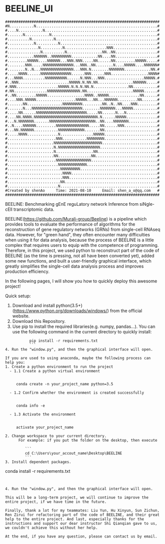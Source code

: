 # BEELINE_UI
```
######################################################################
#N...........N.......................................................#
#....N...........N...................................................#
#.......N...........N................................................#
#..........N..........N..............................................#
#............N..........N............................................#
#..............N..........N...................NNN....................#
#...............N..........N................NN..NN...................#
#............NNNNNN..NNNNNNNNN............NN....NN...................#
#.........NNNNN....NNNNNN...NNN.NNN.....NN......NN.........NNNNN.....#
#........NNN.....NNNNNNNNNNNNNN...NNN..NN........N....NNNNN....NNNNNN#
#........N..N...NNNNNNNNNNNNNNN...NNN.N........NNNNNNN............NN.#
#.....NNNN......NNNNNNNNNNNNNN......NNN......NNN.................NNNN#
#...NNNN..........NNNNNNNNNN......N.NNN...NNN..................NNNNN.#
#..NNN.......................NNNNN.N.NN.NN................NNNNNN.....#
#.NNN...................NNNNN.N.N.N.NN.N................NN...........#
#.NN...............NNNNNNNNNNNNNNN.NN.....................NNNNN......#
#..NN.........NNNNN.................NNNN..NNNNN..............NN......#
#....NNN.NNNNN..................NNNNN...NN...NNNNNN.........NN.......#
#.......NN................NNNNNNNNN.........NN..N..NN....NNN.........#
#.......N...NNNNNNNNNNNNNNNNNNNNNNN........NNNNNNN...NNNNN...........#
#.....NN......NNNNNNNNNNNNNNNNNNNNNNN.....NN......N...N..............#
#....NN.NNNN.NNNNNNNNNNNNNNNNNNNNNNNNNNNNN.N......NNNNN..............#
#...N.NNNNNNN.......NNNNNNNNNNNNNNNNNNNNN..NN....NNNNNNN.............#
#..N....NNNNNN.........NNNNNNNNNNNNNNN.....NN......NNN...............#
#...NN.NNNNNN...........NNNNNNNNNNNN.......NN........................#
#.....NNNN..............N...............NNNNN........................#
#......................NNN...........NNNNNNNN........................#
#.....................NNNNNNNNNNNNNNNNNNNNNN.........................#
#.....................N.NNNNNNNNNNNNNNNNNNN..........................#
#.....................N.................NN...........................#
#.....................NN...............NN............................#
#......................NNNNNNNNNNNNNNNN..............................#
#.......................NNNNNNNNNNNNN................................#
#........................NNNNNNNNN...................................#
#.........................NNNN.......................................#
#.........................NNN........................................#
#........................NN..........................................#
#.......................N............................................#
#Created by shenAo     Time: 2021-08-10     Email: shen_a_o@qq.com   #
######################################################################
```

BEELINE: Benchmarking gEnE reguLatory network Inference from siNgle-cEll transcriptomic data.

BEELINE(https://github.com/Murali-group/Beeline) is a pipeline which provides tools to evaluate the performance of algorithms for the reconstruction of gene regulatory networks (GRNs) from single-cell RNAseq data. However, for "green hand", they often encounter many difficulties when using it for data analysis, because the process of BEELINE is a little complex that requires users to equip with the competence of programming. Therefore, in this project, we used python to reconstruct part of the code of BEELINE (as the time is pressing, not all have been converted yet), added some new functions, and built a user-friendly graphical interface, which greatly simplifies the single-cell data analysis process and improves production efficiency.

In the following pages, I will show you how to quickly deploy this awesome project!

Quick setup:
1. Download and install python(3.5+)(https://www.python.org/downloads/windows/) from the official website.
2. Download this Repository.
3. Use pip to install the required libraries(e.g. numpy, pandas...).
       You can use the following command in the current directory to quickly install: 
```
           pip install -r requirements.txt
           ```
4. Run the "window.py", and then the graphical interface will open.

If you are used to using anaconda, maybe the following process can help you:
1. Create a python environment to run the project
  - 1.1 Create a python virtual environment


```
         conda create -n your_project_name python=3.5
```
  - 1.2 Confirm whether the environment is created successfully


```
         conda info -e
```
  - 1.3 Activate the environment


 ```
         activate your_project_name
```
2. Change workspace to your current directory.
      For example: if you put the folder on the desktop, then execute 
      
         ```
         cd C:\Users\your_accout_name\Desktop\BEELINE
         ```
3. Install dependent packages.
```
  conda install -r requirements.txt
```
  
  
4. Run the "window.py", and then the graphical interface will open.

This will be a long-term project, we will continue to improve the entire project, if we have time in the future.

Finally, thank a lot for my teammates: Liu Yun, Hu Xinyun, Sun Zichun, Ren Zirui for refactoring part of the code of BEELINE, and their great help to the entire project. And last, especially thanks for the instructions and support our dear instructor Shi Qianqian gave to us, we couldn't achieve this without her help.

At the end, if you have any question, please can contact us by email.

